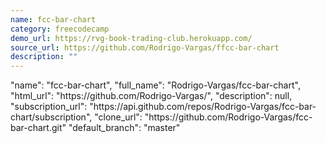```yaml
---
name: fcc-bar-chart
category: freecodecamp
demo_url: https://rvg-book-trading-club.herokuapp.com/
source_url: https://github.com/Rodrigo-Vargas/ffcc-bar-chart
description: ""
---
```


<div class="col-md-4">
  <div class="project">
    "name": "fcc-bar-chart",
    "full_name": "Rodrigo-Vargas/fcc-bar-chart",
    "html_url": "https://github.com/Rodrigo-Vargas/",
    "description": null,
    "subscription_url": "https://api.github.com/repos/Rodrigo-Vargas/fcc-bar-chart/subscription",
    "clone_url": "https://github.com/Rodrigo-Vargas/fcc-bar-chart.git"      
    "default_branch": "master"
  </div>
</div>